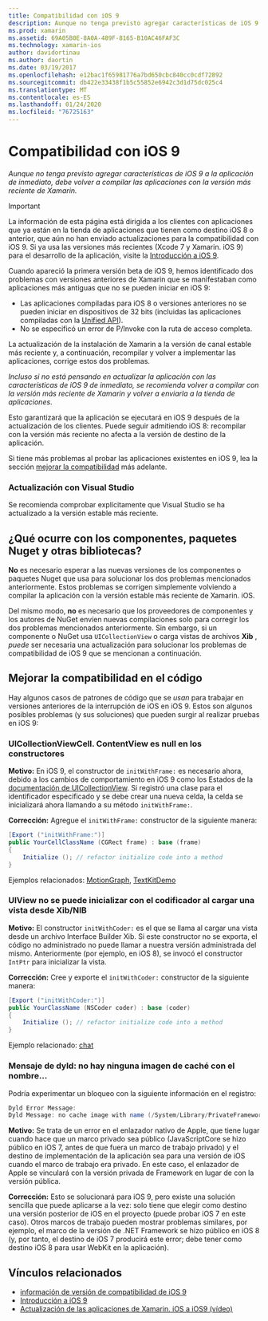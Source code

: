 ```yaml
---
title: Compatibilidad con iOS 9
description: Aunque no tenga previsto agregar características de iOS 9 a la aplicación de inmediato, debe volver a compilar las aplicaciones con la versión más reciente de Xamarin.
ms.prod: xamarin
ms.assetid: 69A05B0E-8A0A-489F-8165-B10AC46FAF3C
ms.technology: xamarin-ios
author: davidortinau
ms.author: daortin
ms.date: 03/19/2017
ms.openlocfilehash: e12bac1f65981776a7bd650cbc840cc0cdf72892
ms.sourcegitcommit: db422e33438f1b5c55852e6942c3d1d75dc025c4
ms.translationtype: MT
ms.contentlocale: es-ES
ms.lasthandoff: 01/24/2020
ms.locfileid: "76725163"
---
```

# <a name="ios-9-compatibility"></a>Compatibilidad con iOS 9

_Aunque no tenga previsto agregar características de iOS 9 a la aplicación de inmediato, debe volver a compilar las aplicaciones con la versión más reciente de Xamarin._

> [!IMPORTANT]
> La información de esta página está dirigida a los clientes con aplicaciones que ya están en la tienda de aplicaciones que tienen como destino iOS 8 o anterior, que aún no han enviado actualizaciones para la compatibilidad con iOS 9. Si ya usa las versiones más recientes (Xcode 7 y Xamarin. iOS 9) para el desarrollo de la aplicación, visite la [Introducción a iOS 9](~/ios/platform/introduction-to-ios9/index.md).

Cuando apareció la primera versión beta de iOS 9, hemos identificado dos problemas con versiones anteriores de Xamarin que se manifestaban como aplicaciones más antiguas que no se pueden iniciar en iOS 9:

- Las aplicaciones compiladas para iOS 8 o versiones anteriores no se pueden iniciar en dispositivos de 32 bits (incluidas las aplicaciones compiladas con la [Unified API](~/cross-platform/macios/unified/index.md)).
- No se especificó un error de P/Invoke con la ruta de acceso completa.

La actualización de la instalación de Xamarin a la versión de canal estable más reciente y, a continuación, recompilar y volver a implementar las aplicaciones, corrige estos dos problemas.

_Incluso si no está pensando en actualizar la aplicación con las características de iOS 9 de inmediato, se recomienda volver a compilar con la versión más reciente de Xamarin y volver a enviarla a la tienda de aplicaciones_.

Esto garantizará que la aplicación se ejecutará en iOS 9 después de la actualización de los clientes.
Puede seguir admitiendo iOS 8: recompilar con la versión más reciente no afecta a la versión de destino de la aplicación.

Si tiene más problemas al probar las aplicaciones existentes en iOS 9, lea la sección [mejorar la compatibilidad](#compat) más adelante.

### <a name="updating-with-visual-studio"></a>Actualización con Visual Studio

Se recomienda comprobar explícitamente que Visual Studio se ha actualizado a la versión estable más reciente.

## <a name="what-about-components-nugets-and-other-libraries"></a>¿Qué ocurre con los componentes, paquetes Nuget y otras bibliotecas?

**No** es necesario esperar a las nuevas versiones de los componentes o paquetes Nuget que usa para solucionar los dos problemas mencionados anteriormente.
Estos problemas se corrigen simplemente volviendo a compilar la aplicación con la versión estable más reciente de Xamarin. iOS.

Del mismo modo, **no** es necesario que los proveedores de componentes y los autores de NuGet envíen nuevas compilaciones solo para corregir los dos problemas mencionados anteriormente. Sin embargo, si un componente o NuGet usa `UICollectionView` o carga vistas de archivos **Xib** , *puede* ser necesaria una actualización para solucionar los problemas de compatibilidad de iOS 9 que se mencionan a continuación.

<a name="compat" />

## <a name="improving-compatibility-in-your-code"></a>Mejorar la compatibilidad en el código

Hay algunos casos de patrones de código que se *usan* para trabajar en versiones anteriores de la interrupción de iOS en iOS 9. Estos son algunos posibles problemas (y sus soluciones) que pueden surgir al realizar pruebas en iOS 9:

### <a name="uicollectionviewcellcontentview-is-null-in-constructors"></a>UICollectionViewCell. ContentView es null en los constructores

**Motivo:** En iOS 9, el constructor de `initWithFrame:` es necesario ahora, debido a los cambios de comportamiento en iOS 9 como los Estados de la [documentación de UICollectionView](https://developer.apple.com/library/ios/documentation/UIKit/Reference/UICollectionView_class/#//apple_ref/occ/instm/UICollectionView/dequeueReusableCellWithReuseIdentifier:forIndexPath). Si registró una clase para el identificador especificado y se debe crear una nueva celda, la celda se inicializará ahora llamando a su método `initWithFrame:`.

**Corrección:** Agregue el `initWithFrame:` constructor de la siguiente manera:

```csharp
[Export ("initWithFrame:")]
public YourCellClassName (CGRect frame) : base (frame)
{
    Initialize (); // refactor initialize code into a method
}
```

Ejemplos relacionados: [MotionGraph](https://github.com/xamarin/monotouch-samples/commit/3c1b7a4170c001e7290db9babb2b7a6dddeb8bcb), [TextKitDemo](https://github.com/xamarin/monotouch-samples/commit/23ea01b37326963b5ebf68bbcc1edd51c66a28d6)

### <a name="uiview-fails-to-init-with-coder-when-loading-a-view-from-a-xibnib"></a>UIView no se puede inicializar con el codificador al cargar una vista desde Xib/NIB

**Motivo:** El constructor `initWithCoder:` es el que se llama al cargar una vista desde un archivo Interface Builder Xib. Si este constructor no se exporta, el código no administrado no puede llamar a nuestra versión administrada del mismo. Anteriormente (por ejemplo, en iOS 8), se invocó el constructor `IntPtr` para inicializar la vista.

**Corrección:** Cree y exporte el `initWithCoder:` constructor de la siguiente manera:

```csharp
[Export ("initWithCoder:")]
public YourClassName (NSCoder coder) : base (coder)
{
    Initialize (); // refactor initialize code into a method
}
```

Ejemplo relacionado: [chat](https://github.com/xamarin/monotouch-samples/commit/7b81138d52e5f3f1aa3769fcb08f46122e9b6a88)

### <a name="dyld-message-no-cache-image-with-name"></a>Mensaje de dyld: no hay ninguna imagen de caché con el nombre...

Podría experimentar un bloqueo con la siguiente información en el registro:

```csharp
Dyld Error Message:
Dyld Message: no cache image with name (/System/Library/PrivateFrameworks/JavaScriptCore.framework/JavaScriptCore)
```

**Motivo:** Se trata de un error en el enlazador nativo de Apple, que tiene lugar cuando hace que un marco privado sea público (JavaScriptCore se hizo público en iOS 7, antes de que fuera un marco de trabajo privado) y el destino de implementación de la aplicación sea para una versión de iOS cuando el marco de trabajo era privado. En este caso, el enlazador de Apple se vinculará con la versión privada de Framework en lugar de con la versión pública.

**Corrección:** Esto se solucionará para iOS 9, pero existe una solución sencilla que puede aplicarse a la vez: solo tiene que elegir como destino una versión posterior de iOS en el proyecto (puede probar iOS 7 en este caso). Otros marcos de trabajo pueden mostrar problemas similares, por ejemplo, el marco de la versión de .NET Framework se hizo público en iOS 8 (y, por tanto, el destino de iOS 7 producirá este error; debe tener como destino iOS 8 para usar WebKit en la aplicación).

## <a name="related-links"></a>Vínculos relacionados

- [información de versión de compatibilidad de iOS 9](https://releases.xamarin.com/ios-hotfix-for-ios-9-preview-xcode-6/)
- [Introducción a iOS 9](~/ios/platform/introduction-to-ios9/index.md)
- [Actualización de las aplicaciones de Xamarin. iOS a iOS9 (vídeo)](https://university.xamarin.com/lightninglectures/Updating-your-XamariniOS-apps-to-iOS9)
